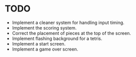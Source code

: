 # TODO
* Implement a cleaner system for handling input timing.
* Implement the scoring system.
* Correct the placement of pieces at the top of the screen.
* Implement flashing background for a tetris.
* Implement a start screen.
* Implement a game over screen.
